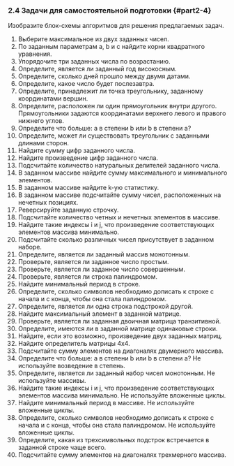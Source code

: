 ### 2.4 Задачи для самостоятельной подготовки {#part2-4}

Изобразите блок-схемы алгоритмов для решения предлагаемых задач.

1. Выберите максимальное из двух заданных чисел.
2. По заданным параметрам a, b и с найдите корни квадратного уравнения.
3. Упорядочите три заданных числа по возрастанию.
4. Определите, является ли заданный год високосным.
5. Определите, сколько дней прошло между двумя датами.
6. Определите, какое число будет послезавтра.
7. Определите, принадлежит ли точка треугольнику, заданному координатами вершин.
8. Определите, расположен ли один прямоугольник внутри другого. Прямоугольники задаются координатами верхнего левого и правого нижнего углов.
9. Определите что больше: а в степени b или b в степени а?
10. Определите, может ли существовать треугольник с заданными длинами сторон.
11. Найдите сумму цифр заданного числа.
12. Найдите произведение цифр заданного числа.
13. Подсчитайте количество натуральных делителей заданного числа.
14. В заданном массиве найдите сумму максимального и минимального элементов.
15. В заданном массиве найдите k-ую статистику.
16. В заданном массиве подсчитайте сумму чисел, расположенных на нечетных позициях.
17. Реверсируйте заданную строчку.
18. Подсчитайте количество четных и нечетных элементов в массиве.
19. Найдите такие индексы i и j, что произведение соответствующих элементов массива минимально.
20. Подсчитайте сколько различных чисел присутствует в заданном наборе.
21. Определите, является ли заданный массив монотонным.
22. Проверьте, является ли заданное число простым.
23. Проверьте, является ли заданное число совершенным.
24. Проверьте, является ли строка палиндромом.
25. Найдите минимальный период в строке. 
26. Определите, сколько символов необходимо дописать к строке с начала и с конца, чтобы она стала палиндромом.
27. Определите, является ли одна строка подстрокой другой.
28. Найдите максимальный элемент в заданной матрице.
29. Проверьте, является ли заданная двоичная матрица транзитивной. 
30. Определите, имеются ли в заданной матрице одинаковые строки.
31. Найдите, если это возможно, произведение двух заданных матриц.
32. Найдите определитель матрицы 4x4.
33. Подсчитайте сумму элементов на диагоналях двумерного массива.
34. Определите что больше: а в степени b или b в степени а? Не используйте возведение в степень.
35. Определите, является ли заданный набор чисел монотонным. Не используйте массивы.
36. Найдите такие индексы i и j, что произведение соответствующих элементов массива минимально. Не используйте вложенные циклы.
37. Найдите минимальный период в массиве. Не используйте вложенные циклы.
38. Определите, сколько символов необходимо дописать к строке с начала и с конца, чтобы она стала палиндромом. Не используйте вложенные циклы.
39. Определите, какая из трехсимвольных подстрок встречается в заданной строке чаще всего.
40. Подсчитайте сумму элементов на диагоналях трехмерного массива.
